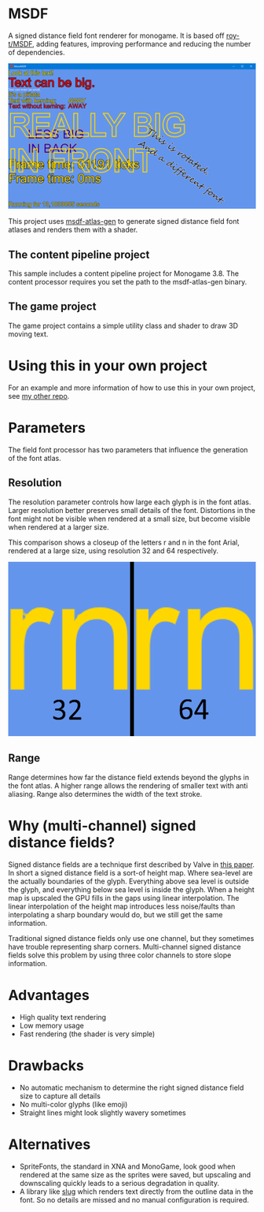 # MSDF
A signed distance field font renderer for monogame. It is based off [roy-t/MSDF](https://github.com/roy-t/MSDF), adding features, improving performance and reducing the number of dependencies.

![Sample](textrenderexample.png "Sample")

This project uses [msdf-atlas-gen](https://github.com/Chlumsky/msdf-atlas-gen) to generate signed distance field font atlases and renders them with a shader.

## The content pipeline project
This sample includes a content pipeline project for Monogame 3.8. The content processor requires you set the path to the msdf-atlas-gen binary.

## The game project
The game project contains a simple utility class and shader to draw 3D moving text.

# Using this in your own project
For an example and more information of how to use this in your own project, see [my other repo](https://github.com/Peewi/MonoMSDF-Example).

# Parameters
The field font processor has two parameters that influence the generation of the font atlas.
## Resolution
The resolution parameter controls how large each glyph is in the font atlas. Larger resolution better preserves small details of the font. Distortions in the font might not be visible when rendered at a small size, but become visible when rendered at a larger size.

This comparison shows a closeup of the letters r and n in the font Arial, rendered at a large size, using resolution 32 and 64 respectively.

![Resolution comparison](fontrescomp.png "Resolution comparison")

## Range
Range determines how far the distance field extends beyond the glyphs in the font atlas. A higher range allows the rendering of smaller text with anti aliasing. Range also determines the width of the text stroke.

# Why (multi-channel) signed distance fields?

Signed distance fields are a technique first described by Valve in [this paper](https://steamcdn-a.akamaihd.net/apps/valve/2007/SIGGRAPH2007_AlphaTestedMagnification.pdf). In short a signed distance field is a sort-of height map. Where sea-level are the actually boundaries of the glyph. Everything above sea level is outside the glyph, and everything below sea level is inside the glyph. When a height map is upscaled the GPU fills in the gaps using linear interpolation. The linear interpolation of the height map introduces less noise/faults than interpolating a sharp boundary would do, but we still get the same information.

Traditional signed distance fields only use one channel, but they sometimes have trouble representing sharp corners. Multi-channel signed distance fields solve this problem by using three color channels to store slope information.

# Advantages

- High quality text rendering 
- Low memory usage
- Fast rendering (the shader is very simple)

# Drawbacks

- No automatic mechanism to determine the right signed distance field size to capture all details
- No multi-color glyphs (like emoji)
- Straight lines might look slightly wavery sometimes

# Alternatives

- SpriteFonts, the standard in XNA and MonoGame, look good when rendered at the same size as the sprites were saved, but upscaling and downscaling quickly leads to a serious degradation in quality.
- A library like [slug](http://sluglibrary.com/) which renders text directly from the outline data in the font. So no details are missed and no manual configuration is required.